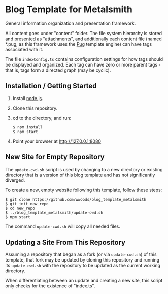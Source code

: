 Blog Template for Metalsmith
============================

General information organization and presentation framework.

All content goes under "content" folder.  The file system hierarchy is stored and presented as "attachments", and additionally each content file (named \*.pug, as this framework uses the [Pug](https://pugjs.org/api/getting-started.html) template engine) can have tags associated with it.

The file `indexConfig.ts` contains configuration settings for how tags should be displayed and organized.  Each tag can have zero or more parent tags - that is, tags form a directed graph (may be cyclic).

Installation / Getting Started
------------------------------

1. Install [node.js](nodejs.org).
2. Clone this repository.
3. cd to the directory, and run:

       $ npm install
       $ npm start

4. Point your browser at http://127.0.0.1:8080

New Site for Empty Repository
-----------------------------

The `update-cwd.sh` script is used by changing to a new directory or existing directory that is a version of this blog template and has not significantly diverged.

To create a new, empty website following this template, follow these steps:

    $ git clone https://github.com/wwoods/blog_template_metalsmith
    $ git init new_repo
    $ cd new_repo
    $ ../blog_template_metalsmith/update-cwd.sh
    $ npm start

The command `update-cwd.sh` will copy all needed files.

Updating a Site From This Repository
------------------------------------

Assuming a repository that began as a fork (or via `update-cwd.sh`) of this template, that fork may be updated by cloning this repository and running its `update-cwd.sh` with the repository to be updated as the current working directory.

When differentiating between an update and creating a new site, this script only checks for the existence of "index.ts".

